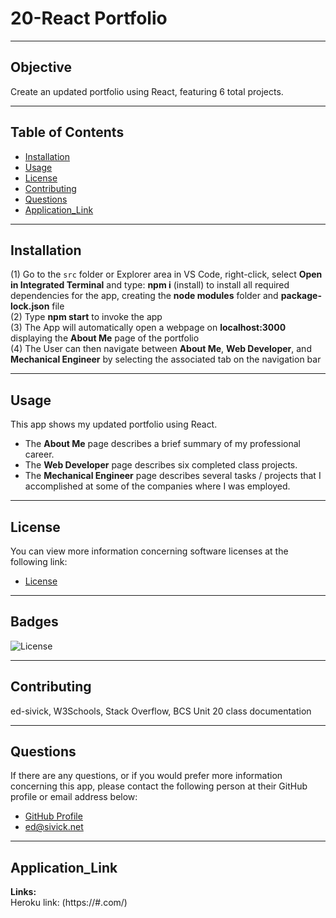 # 20-React Portfolio
____
## Objective
Create an updated portfolio using React, featuring 6 total projects.
____
## Table of Contents
* [Installation](#installation)
* [Usage](#usage)
* [License](#license)
* [Contributing](#contributing)
* [Questions](#questions)
* [Application_Link](#application_link)
____
## Installation 
(1) Go to the `src` folder or Explorer area in VS Code, right-click, select **Open in Integrated Terminal** and type: **npm i** (install) to install all required dependencies for the app, creating the **node modules** folder and **package-lock.json** file   
(2) Type **npm start** to invoke the app     
(3) The App will automatically open a webpage on **localhost:3000** displaying the **About Me** page of the portfolio   
(4) The User can then navigate between **About Me**, **Web Developer**, and **Mechanical Engineer** by selecting the associated tab on the navigation bar
_____
## Usage
This app shows my updated portfolio using React.
- The **About Me** page describes a brief summary of my professional career.   
- The **Web Developer** page describes six completed class projects.      
- The **Mechanical Engineer** page describes several tasks / projects that I accomplished at some of the companies where I was employed.
_____
## License
You can view more information concerning software licenses at the following link:

* [License](https://opensource.org/licenses/MIT)
_____
## Badges
![License](https://img.shields.io/badge/License-MIT-blue.svg "License Badge") 
_____
## Contributing
ed-sivick, W3Schools, Stack Overflow, BCS Unit 20 class documentation
_____
## Questions
If there are any questions, or if you would prefer more information concerning this app,
please contact the following person at their GitHub profile or email address below:

* [GitHub Profile](https://github.com/ed-sivick)
* ed@sivick.net
_____
## Application_Link 
**Links:**  
Heroku link: (https://#.com/)